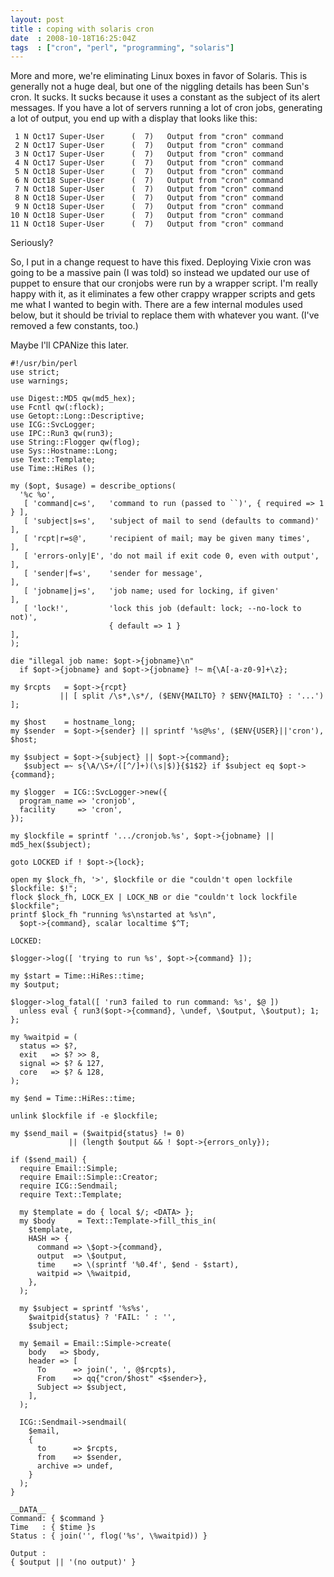 ```yaml
---
layout: post
title : coping with solaris cron
date  : 2008-10-18T16:25:04Z
tags  : ["cron", "perl", "programming", "solaris"]
---
```

More and more, we're eliminating Linux boxes in favor of Solaris.  This is
generally not a huge deal, but one of the niggling details has been Sun's cron.
It sucks.  It sucks because it uses a constant as the subject of its alert
messages.  If you have a lot of servers running a lot of cron jobs, generating
a lot of output, you end up with a display that looks like this:

     1 N Oct17 Super-User      (  7)   Output from "cron" command
     2 N Oct17 Super-User      (  7)   Output from "cron" command
     3 N Oct17 Super-User      (  7)   Output from "cron" command
     4 N Oct17 Super-User      (  7)   Output from "cron" command
     5 N Oct18 Super-User      (  7)   Output from "cron" command
     6 N Oct18 Super-User      (  7)   Output from "cron" command
     7 N Oct18 Super-User      (  7)   Output from "cron" command
     8 N Oct18 Super-User      (  7)   Output from "cron" command
     9 N Oct18 Super-User      (  7)   Output from "cron" command
    10 N Oct18 Super-User      (  7)   Output from "cron" command
    11 N Oct18 Super-User      (  7)   Output from "cron" command

Seriously?

So, I put in a change request to have this fixed.  Deploying Vixie cron was
going to be a massive pain (I was told) so instead we updated our use of puppet
to ensure that our cronjobs were run by a wrapper script.  I'm really happy
with it, as it eliminates a few other crappy wrapper scripts and gets me what I
wanted to begin with.  There are a few internal modules used below, but it
should be trivial to replace them with whatever you want.  (I've removed a few
constants, too.)

Maybe I'll CPANize this later.

    #!/usr/bin/perl
    use strict;
    use warnings;

    use Digest::MD5 qw(md5_hex);
    use Fcntl qw(:flock);
    use Getopt::Long::Descriptive;
    use ICG::SvcLogger;
    use IPC::Run3 qw(run3);       
    use String::Flogger qw(flog);
    use Sys::Hostname::Long;
    use Text::Template;
    use Time::HiRes ();

    my ($opt, $usage) = describe_options(
      '%c %o',
       [ 'command|c=s',   'command to run (passed to ``)', { required => 1 } ],
       [ 'subject|s=s',   'subject of mail to send (defaults to command)'    ],
       [ 'rcpt|r=s@',     'recipient of mail; may be given many times',      ],
       [ 'errors-only|E', 'do not mail if exit code 0, even with output',    ],
       [ 'sender|f=s',    'sender for message',                              ],
       [ 'jobname|j=s',   'job name; used for locking, if given'             ],
       [ 'lock!',         'lock this job (default: lock; --no-lock to not)',
                          { default => 1 }                                   ],
    );

    die "illegal job name: $opt->{jobname}\n"
      if $opt->{jobname} and $opt->{jobname} !~ m{\A[-a-z0-9]+\z};

    my $rcpts   = $opt->{rcpt}
               || [ split /\s*,\s*/, ($ENV{MAILTO} ? $ENV{MAILTO} : '...') ];

    my $host    = hostname_long;
    my $sender  = $opt->{sender} || sprintf '%s@%s', ($ENV{USER}||'cron'), $host;

    my $subject = $opt->{subject} || $opt->{command};
       $subject =~ s{\A/\S+/([^/]+)(\s|$)}{$1$2} if $subject eq $opt->{command};

    my $logger  = ICG::SvcLogger->new({
      program_name => 'cronjob',
      facility     => 'cron',
    });

    my $lockfile = sprintf '.../cronjob.%s', $opt->{jobname} || md5_hex($subject);

    goto LOCKED if ! $opt->{lock};

    open my $lock_fh, '>', $lockfile or die "couldn't open lockfile $lockfile: $!";
    flock $lock_fh, LOCK_EX | LOCK_NB or die "couldn't lock lockfile $lockfile";
    printf $lock_fh "running %s\nstarted at %s\n",
      $opt->{command}, scalar localtime $^T;

    LOCKED:

    $logger->log([ 'trying to run %s', $opt->{command} ]);

    my $start = Time::HiRes::time;
    my $output;

    $logger->log_fatal([ 'run3 failed to run command: %s', $@ ])
      unless eval { run3($opt->{command}, \undef, \$output, \$output); 1; };

    my %waitpid = (
      status => $?,
      exit   => $? >> 8,
      signal => $? & 127,
      core   => $? & 128,
    );

    my $end = Time::HiRes::time;

    unlink $lockfile if -e $lockfile;

    my $send_mail = ($waitpid{status} != 0)
                 || (length $output && ! $opt->{errors_only});

    if ($send_mail) {
      require Email::Simple;
      require Email::Simple::Creator;
      require ICG::Sendmail;
      require Text::Template;

      my $template = do { local $/; <DATA> };
      my $body     = Text::Template->fill_this_in(
        $template,
        HASH => {
          command => \$opt->{command},
          output  => \$output,
          time    => \(sprintf '%0.4f', $end - $start),
          waitpid => \%waitpid,
        },
      );

      my $subject = sprintf '%s%s',
        $waitpid{status} ? 'FAIL: ' : '',
        $subject;

      my $email = Email::Simple->create(
        body   => $body,
        header => [
          To      => join(', ', @$rcpts),
          From    => qq{"cron/$host" <$sender>},
          Subject => $subject,
        ],
      );

      ICG::Sendmail->sendmail(
        $email,
        {
          to      => $rcpts,
          from    => $sender,
          archive => undef,
        }
      );
    }

    __DATA__
    Command: { $command }
    Time   : { $time }s
    Status : { join('', flog('%s', \%waitpid)) }

    Output :
    { $output || '(no output)' }


